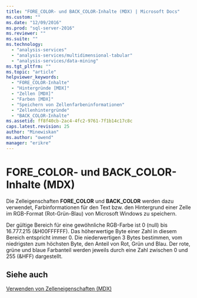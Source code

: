 ```yaml
---
title: "FORE_COLOR- und BACK_COLOR-Inhalte (MDX) | Microsoft Docs"
ms.custom: ""
ms.date: "12/09/2016"
ms.prod: "sql-server-2016"
ms.reviewer: ""
ms.suite: ""
ms.technology: 
  - "analysis-services"
  - "analysis-services/multidimensional-tabular"
  - "analysis-services/data-mining"
ms.tgt_pltfrm: ""
ms.topic: "article"
helpviewer_keywords: 
  - "FORE_COLOR-Inhalte"
  - "Hintergründe [MDX]"
  - "Zellen [MDX]"
  - "Farben [MDX]"
  - "Speichern von Zellenfarbeninformationen"
  - "Zellenhintergründe"
  - "BACK_COLOR-Inhalte"
ms.assetid: ff8f40cb-2ac4-4fc2-9761-7f1b14c17c8c
caps.latest.revision: 25
author: "Minewiskan"
ms.author: "owend"
manager: "erikre"
---
```

# FORE_COLOR- und BACK_COLOR-Inhalte (MDX)
  Die Zelleigenschaften **FORE_COLOR** und **BACK_COLOR** werden dazu verwendet, Farbinformationen für den Text bzw. den Hintergrund einer Zelle im RGB-Format (Rot-Grün-Blau) von Microsoft Windows zu speichern.  
  
 Der gültige Bereich für eine gewöhnliche RGB-Farbe ist 0 (null) bis 16.777.215 (&H00FFFFFF). Das höherwertige Byte einer Zahl in diesem Bereich entspricht immer 0. Die niederwertigen 3 Bytes bestimmen, vom niedrigsten zum höchsten Byte, den Anteil von Rot, Grün und Blau. Der rote, grüne und blaue Farbanteil werden jeweils durch eine Zahl zwischen 0 und 255 (&HFF) dargestellt.  
  
## Siehe auch  
 [Verwenden von Zelleneigenschaften &#40;MDX&#41;](../../../analysis-services/multidimensional-models/mdx/using-cell-properties-mdx.md)  
  
  